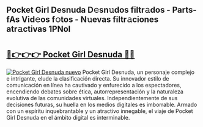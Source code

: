 ## Pocket Girl Desnuda D𝚎sn𝚞dos filtr𝚊dos - Parts-fAs Vid𝚎os f𝚘tos - N𝚞evas filtr𝚊ciones atr𝚊ctivas 1PNol

# <h2><a href="http://mb9bzx.tromn.icu/?c=Pocket+Girl+Desnuda">🔗👉👉👉 Pocket Girl Desnuda 🔗🔗</a></h2>

[![Pocket Girl Desnuda nuevo](https://i.imgur.com/pEAQMta.gif)](http://mb9bzx.tromn.icu/?c=Pocket+Girl+Desnuda)
Pocket Girl Desnuda, un personaje complejo e intrigante, elude la clasificación directa. Su innovador estilo de comunicación en línea ha cautivado y enfurecido a los espectadores, encendiendo debates sobre ética, autorrepresentación y la naturaleza evolutiva de las comunidades virtuales. Independientemente de sus decisiones futuras, su huella en los medios digitales es imborrable. Armado con un espíritu inquebrantable y un atractivo innegable, el viaje de Pocket Girl Desnuda en el ámbito digital es interminable.
